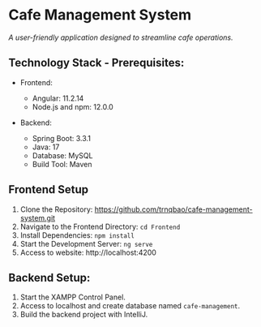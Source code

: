 # Cafe Management System
_A user-friendly application designed to streamline cafe operations._


## Technology Stack - Prerequisites:
- Frontend:
  + Angular: 11.2.14
  + Node.js and npm: 12.0.0
    
- Backend:
  + Spring Boot: 3.3.1
  + Java: 17
  + Database: MySQL
  + Build Tool: Maven

## Frontend Setup
1. Clone the Repository: https://github.com/trnqbao/cafe-management-system.git
2. Navigate to the Frontend Directory: `cd Frontend`
3. Install Dependencies: `npm install`
4. Start the Development Server: `ng serve`
5. Access to website: http://localhost:4200


## Backend Setup:
1. Start the XAMPP Control Panel.
2. Access to localhost and create database named `cafe-management`.
3. Build the backend project with IntelliJ.
